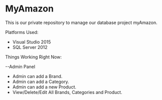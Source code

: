 # MyAmazon #

This is our private repository to manage our database project myAmazon.

Platforms Used:
* Visual Studio 2015
* SQL Server 2012

Things Working Right Now:

--Admin Panel
* Admin can add a Brand.
* Admin can add a Category.
* Admin can add a new Product.
* View/Delete/Edit All Brands, Categories and Product.